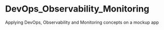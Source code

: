 # DevOps_Observability_Monitoring
Applying DevOps, Observability and Monitoring concepts on a mockup app

